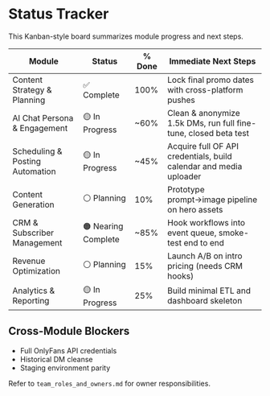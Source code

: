 # Status Tracker

This Kanban-style board summarizes module progress and next steps.

| Module | Status | % Done | Immediate Next Steps |
|-------|-------|-------|-----------------------|
| Content Strategy & Planning | ✅ Complete | 100% | Lock final promo dates with cross-platform pushes |
| AI Chat Persona & Engagement | 🟡 In Progress | ~60% | Clean & anonymize 1.5k DMs, run full fine-tune, closed beta test |
| Scheduling & Posting Automation | 🟡 In Progress | ~45% | Acquire full OF API credentials, build calendar and media uploader |
| Content Generation | ⚪ Planning | 10% | Prototype prompt→image pipeline on hero assets |
| CRM & Subscriber Management | 🟠 Nearing Complete | ~85% | Hook workflows into event queue, smoke-test end to end |
| Revenue Optimization | ⚪ Planning | 15% | Launch A/B on intro pricing (needs CRM hooks) |
| Analytics & Reporting | 🟡 In Progress | 25% | Build minimal ETL and dashboard skeleton |

## Cross-Module Blockers
- Full OnlyFans API credentials
- Historical DM cleanse
- Staging environment parity

Refer to `team_roles_and_owners.md` for owner responsibilities.
